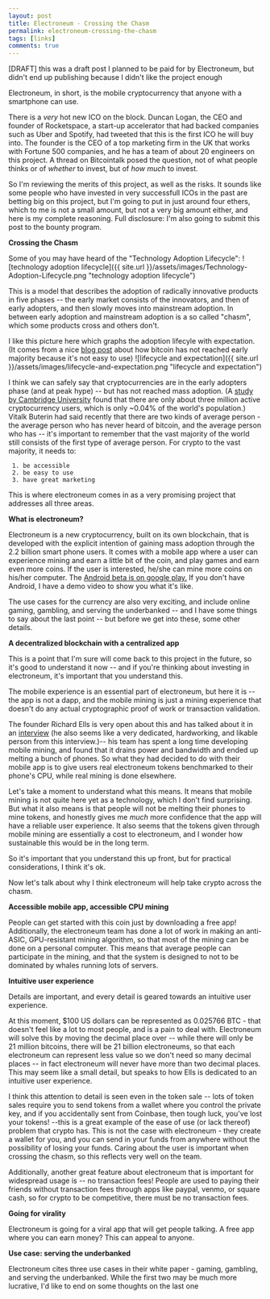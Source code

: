 ```yaml
---
layout: post
title: Electroneum - Crossing the Chasm
permalink: electroneum-crossing-the-chasm
tags: [links]
comments: true
---
```


[DRAFT] this was a draft post I planned to be paid for by Electroneum, but didn't end up publishing because I didn't like the project enough

Electroneum, in short, is the mobile cryptocurrency that anyone with a smartphone can use.


There is a *very* hot new ICO on the block. Duncan Logan, the CEO and founder of Rocketspace, a start-up accelerator that had backed companies such as Uber and Spotify, had tweeted that this is the first ICO he will buy into. The founder is the CEO of a top marketing firm in the UK that works with Fortune 500 companies, and he has a team of about 20 engineers on this project. A thread on Bitcointalk posed the question, not of what people thinks or of *whether* to invest, but of *how much* to invest.

So I'm reviewing the merits of this project, as well as the risks. It sounds like some people who have invested in very successfull ICOs in the past are betting big on this project, but I'm going to put in just around four ethers, which to me is not a small amount, but not a very big amount either, and here is my complete reasoning. Full disclosure: I'm also going to submit this post to the bounty program.

<strong>Crossing the Chasm</strong>

Some of you may have heard of the "Technology Adoption Lifecycle":
![technology adoption lifecycle]({{ site.url }}/assets/images/Technology-Adoption-Lifecycle.png "technology adoption lifecycle")

This is a model that describes the adoption of radically innovative products in five phases -- the early market consists of the innovators, and then of early adopters, and then slowly moves into mainstream adoption. In between early adoption and mainstream adoption is a so called "chasm", which some products cross and others don't.

I like this picture here which graphs the adoption lifecyle with expectation. (It comes from a nice <a href = "http://andrewoons.com/bitcoin/2014/07/30/how-to-get-bitcoin-from-the-early-adopters-to-the-early-majority.html">blog post</a> about how bitcoin has not reached early majority because it's not easy to use)
![lifecycle and expectation]({{ site.url }}/assets/images/lifecycle-and-expectation.png "lifecycle and expectation")

I think we can safely say that cryptocurrencies are in the early adopters phase (and at peak hype) -- but has not reached mass adoption. (A <a href = "http://www.newsbtc.com/2017/05/07/three-million-cryptocurrency-users/">study by Cambridge University</a> found that there are only about three million active cryptocurrency users, which is only ~0.04% of the world's population.) Vitalk Buterin had said recently that there are two kinds of average person - the average person who has never heard of bitcoin, and the average person who has -- it's important to remember that the vast majority of the world still consists of the first type of average person. For crypto to the vast majority, it needs to:

	 1. be accessible
	 2. be easy to use
	 3. have great marketing

This is where electroneum comes in as a very promising project that addresses all three areas.

<strong>What is electroneum?</strong>

Electroneum is a new cryptocurrency, built on its own blockchain, that is developed with the explicit intention of gaining mass adoption through the 2.2 billion smart phone users. It comes with a mobile app where a user can experience mining and earn a little bit of the coin, and play games and earn even more coins. If the user is interested, he/she can mine more coins on his/her computer. The <a href = "https://play.google.com/store/apps/details?id=com.electroneum.app">Android beta is on google play.</a> If you don't have Android, I have a demo video to show you what it's like.

The use cases for the currency are also very exciting, and include online gaming, gambling, and serving the underbanked -- and I have some things to say about the last point -- but before we get into these, some other details.

<strong>A decentralized blockchain with a centralized app</strong>

This is a point that I'm sure will come back to this project in the future, so it's good to understand it now -- and if you're thinking about investing in electroneum, it's important that you understand this.

The mobile experience is an essential part of electroneum, but here it is -- the app is not a dapp, and the mobile mining is just a mining experience that doesn't do any actual cryptographic proof of work or transaction validation.

The founder Richard Ells is very open about this and has talked about it in an <a href = "https://www.youtube.com/watch?v=i5CChPek45Y">interview</a> (he also seems like a very dedicated, hardworking, and likable person from this interview.)-- his team has spent a long time developing mobile mining, and found that it drains power and bandwidth and ended up melting a bunch of phones. So what they had decided to do with their mobile app is to give users real electroneum tokens benchmarked to their phone's CPU, while real mining is done elsewhere.

Let's take a moment to understand what this means. It means that mobile mining is not quite here yet as a technology, which I don't find surprising. But what it also means is that people will not be melting their phones to mine tokens, and honestly gives me *much* more confidence that the app will have a reliable user experience. It also seems that the tokens given through mobile mining are essentially a cost to electroneum, and I wonder how sustainable this would be in the long term.

So it's important that you understand this up front, but for practical considerations, I think it's ok.

Now let's talk about why I think electroneum will help take crypto across the chasm.

<strong>Accessible mobile app, accessible CPU mining</strong>

People can get started with this coin just by downloading a free app! Additionally, the electroneum team has done a lot of work in making an anti-ASIC, GPU-resistant mining algorithm, so that most of the mining can be done on a personal computer. This means that average people can participate in the mining, and that the system is designed to not to be dominated by whales running lots of servers.

<strong>Intuitive user experience</strong>

Details are important, and every detail is geared towards an intuitive user experience.

At this moment, $100 US dollars can be represented as 0.025766 BTC - that doesn't feel like a lot to most people, and is a pain to deal with. Electroneum will solve this by moving the decimal place over -- while there will only be 21 million bitcoins, there will be 21 billion electroneums, so that each electroneum can represent less value so we don't need so many decimal places -- in fact electroneum will never have more than two decimal places. This may seem like a small detail, but speaks to how Ells is dedicated to an intuitive user experience.

I think this attention to detail is seen even in the token sale -- lots of token sales require you to send tokens from a wallet where you control the private key, and if you accidentally sent from Coinbase, then tough luck, you've lost your tokens! --this is a great example of the ease of use (or lack thereof) problem that crypto has. This is not the case with electroneum - they create a wallet for you, and you can send in your funds from anywhere without the possibility of losing your funds. Caring about the user is important when crossing the chasm, so this reflects very well on the team.

Additionally, another great feature about electroneum that is important for widespread usage is -- no transaction fees! People are used to paying their friends without transaction fees through apps like paypal, venmo, or square cash, so for crypto to be competitive, there must be no transaction fees.


<strong>Going for virality</strong>

Electroneum is going for a viral app that will get people talking. A free app where you can earn money? This can appeal to anyone.

<strong>Use case: serving the underbanked</strong>

Electroneum cites three use cases in their white paper - gaming, gambling, and serving the underbanked. While the first two may be much more lucrative, I'd like to end on some thoughts on the last one